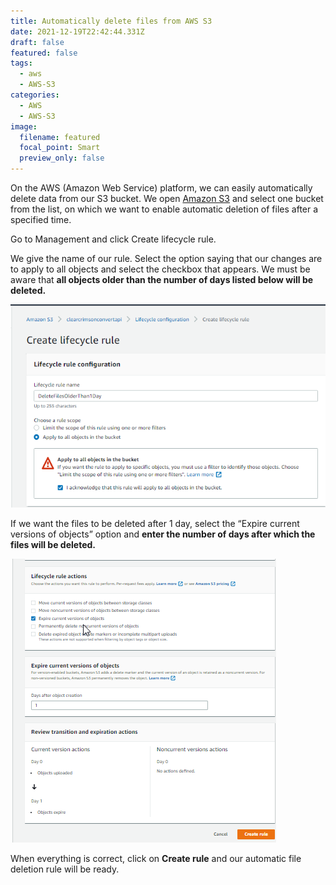 ```yaml
---
title: Automatically delete files from AWS S3
date: 2021-12-19T22:42:44.331Z
draft: false
featured: false
tags:
  - aws
  - AWS-S3
categories:
  - AWS
  - AWS-S3
image:
  filename: featured
  focal_point: Smart
  preview_only: false
---
```

On the AWS (Amazon Web Service) platform, we can easily automatically delete data from our S3 bucket. We open [Amazon S3](https://s3.console.aws.amazon.com/) and select one bucket from the list, on which we want to enable automatic deletion of files after a specified time.

Go to Management and click Create lifecycle rule.

We give the name of our rule. Select the option saying that our changes are to apply to all objects and select the checkbox that appears. We must be aware that **all objects older than the number of days listed below will be deleted.**

![AWS s3 - Create lifecycle rule](2021-12-19-16_50_20-window.png)

If we want the files to be deleted after 1 day, select the “Expire current versions of objects” option and **enter the number of days after which the files will be deleted.**

![AWS s3 - Lifecycle rule actions](2021-12-19-16_50_59-window.png)

When everything is correct, click on **Create rule** and our automatic file deletion rule will be ready.